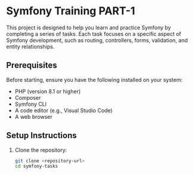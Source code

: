 # Symfony Training PART-1

This project is designed to help you learn and practice Symfony by completing a series of tasks. Each task focuses on a specific aspect of Symfony development, such as routing, controllers, forms, validation, and entity relationships.

## Prerequisites

Before starting, ensure you have the following installed on your system:
- PHP (version 8.1 or higher)
- Composer
- Symfony CLI
- A code editor (e.g., Visual Studio Code)
- A web browser

## Setup Instructions

1. Clone the repository:
   ```bash
   git clone <repository-url>
   cd symfony-tasks